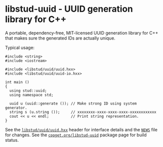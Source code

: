 # libstud-uuid - UUID generation library for C++

A portable, dependency-free, MIT-licensed UUID generation library for C++ that
makes sure the generated IDs are actually unique.

Typical usage:

```
#include <string>
#include <iostream>

#include <libstud/uuid/uuid.hxx>
#include <libstud/uuid/uuid-io.hxx>

int main ()
{
  using stud::uuid;
  using namespace std;

  uuid u (uuid::generate ()); // Make strong ID using system generator.
  string s (u.string ());     // xxxxxxxx-xxxx-xxxx-xxxx-xxxxxxxxxxxx
  cout << u << endl;          // Print string representation.
}
```

See the [`libstud/uuid/uuid.hxx`][uuid.hxx] header for interface details and
the [`NEWS`][news] file for changes. See the [`cppget.org/libstud-uuid`][pkg]
package page for build status.


[news]:     https://github.com/libstud/libstud-uuid/blob/master/NEWS
[uuid.hxx]: https://github.com/libstud/libstud-uuid/blob/master/libstud/uuid/uuid.hxx
[pkg]:      https://cppget.org/libstud-uuid
